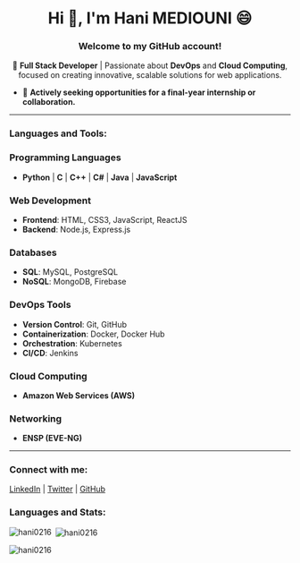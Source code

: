 <h1 align="center">Hi 👋, I'm Hani MEDIOUNI 😄</h1>
<h3 align="center">Welcome to my GitHub account!</h3>

<p align="center">
  🌱 <strong>Full Stack Developer</strong> | Passionate about <strong>DevOps</strong> and <strong>Cloud Computing</strong>, focused on creating innovative, scalable solutions for web applications.
</p>

- 👯 **Actively seeking opportunities for a final-year internship or collaboration.**

---

<h3 align="left">Languages and Tools:</h3>

### **Programming Languages**
- **Python** | **C** | **C++** | **C#** | **Java** | **JavaScript**

### **Web Development**
- **Frontend**: HTML, CSS3, JavaScript, ReactJS
- **Backend**: Node.js, Express.js

### **Databases**
- **SQL**: MySQL, PostgreSQL
- **NoSQL**: MongoDB, Firebase

### **DevOps Tools**
- **Version Control**: Git, GitHub
- **Containerization**: Docker, Docker Hub
- **Orchestration**: Kubernetes
- **CI/CD**: Jenkins

### **Cloud Computing**
- **Amazon Web Services (AWS)**

### **Networking**
- **ENSP (EVE-NG)**

---

<h3 align="left">Connect with me:</h3>
<p align="left">
  <a href="https://www.linkedin.com/in/your-linkedin-profile" target="_blank">LinkedIn</a> | 
  <a href="https://twitter.com/your-twitter-profile" target="_blank">Twitter</a> | 
  <a href="https://github.com/hani0216" target="_blank">GitHub</a>
</p>

<h3 align="left">Languages and Stats:</h3>
<p><img align="left" src="https://github-readme-stats.vercel.app/api/top-langs?username=hani0216&show_icons=true&locale=en&layout=compact" alt="hani0216" /></p>

<p>&nbsp;<img align="center" src="https://github-readme-stats.vercel.app/api?username=hani0216&show_icons=true&locale=en" alt="hani0216" /></p>

<p><img align="center" src="https://github-readme-streak-stats.herokuapp.com/?user=hani0216&" alt="hani0216" /></p>
